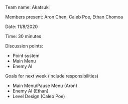 Team name: Akatsuki

Members present: Aron Chen, Caleb Poe, Ethan Chomoa

Date: 11/8/2020

Time: 30 minutes

Discussion points:

* Point system
* Main Menu
* Enemy AI

Goals for next week (include responsibilities)

* Main Menu/Pause Menu (Aron)
* Enemy AI (Ethan)
* Level Design (Caleb Poe)


